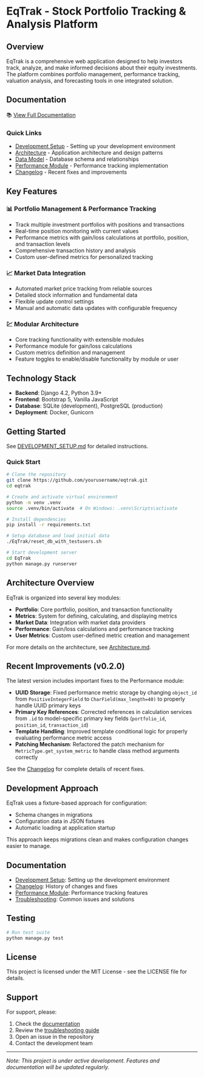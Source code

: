 # EqTrak - Stock Portfolio Tracking & Analysis Platform

## Overview
EqTrak is a comprehensive web application designed to help investors track, analyze, and make informed decisions about their equity investments. The platform combines portfolio management, performance tracking, valuation analysis, and forecasting tools in one integrated solution.

## Documentation
📚 [View Full Documentation](Documentation/README.md)

### Quick Links
- [Development Setup](Documentation/DEVELOPMENT_SETUP.md) - Setting up your development environment
- [Architecture](Documentation/Architecture.md) - Application architecture and design patterns
- [Data Model](Documentation/Data%20Model.md) - Database schema and relationships
- [Performance Module](Documentation/PERFORMANCE_MODULE.md) - Performance tracking implementation
- [Changelog](Documentation/CHANGELOG.md) - Recent fixes and improvements

## Key Features

### 📊 Portfolio Management & Performance Tracking
- Track multiple investment portfolios with positions and transactions
- Real-time position monitoring with current values
- Performance metrics with gain/loss calculations at portfolio, position, and transaction levels
- Comprehensive transaction history and analysis
- Custom user-defined metrics for personalized tracking

### 📈 Market Data Integration
- Automated market price tracking from reliable sources
- Detailed stock information and fundamental data
- Flexible update control settings
- Manual and automatic data updates with configurable frequency

### 💹 Modular Architecture
- Core tracking functionality with extensible modules
- Performance module for gain/loss calculations
- Custom metrics definition and management
- Feature toggles to enable/disable functionality by module or user

## Technology Stack

- **Backend**: Django 4.2, Python 3.9+
- **Frontend**: Bootstrap 5, Vanilla JavaScript
- **Database**: SQLite (development), PostgreSQL (production)
- **Deployment**: Docker, Gunicorn

## Getting Started

See [DEVELOPMENT_SETUP.md](Documentation/DEVELOPMENT_SETUP.md) for detailed instructions.

### Quick Start

```bash
# Clone the repository
git clone https://github.com/yourusername/eqtrak.git
cd eqtrak

# Create and activate virtual environment
python -m venv .venv
source .venv/bin/activate  # On Windows: .venv\Scripts\activate

# Install dependencies
pip install -r requirements.txt

# Setup database and load initial data
./EqTrak/reset_db_with_testusers.sh

# Start development server
cd EqTrak
python manage.py runserver
```

## Architecture Overview

EqTrak is organized into several key modules:

- **Portfolio**: Core portfolio, position, and transaction functionality
- **Metrics**: System for defining, calculating, and displaying metrics
- **Market Data**: Integration with market data providers
- **Performance**: Gain/loss calculations and performance tracking
- **User Metrics**: Custom user-defined metric creation and management

For more details on the architecture, see [Architecture.md](Documentation/Architecture.md).

## Recent Improvements (v0.2.0)

The latest version includes important fixes to the Performance module:

- **UUID Storage**: Fixed performance metric storage by changing `object_id` from `PositiveIntegerField` to `CharField(max_length=40)` to properly handle UUID primary keys
- **Primary Key References**: Corrected references in calculation services from `.id` to model-specific primary key fields (`portfolio_id`, `position_id`, `transaction_id`)
- **Template Handling**: Improved template conditional logic for properly evaluating performance metric access
- **Patching Mechanism**: Refactored the patch mechanism for `MetricType.get_system_metric` to handle class method arguments correctly

See the [Changelog](Documentation/CHANGELOG.md) for complete details of recent fixes.

## Development Approach

EqTrak uses a fixture-based approach for configuration:
- Schema changes in migrations
- Configuration data in JSON fixtures
- Automatic loading at application startup

This approach keeps migrations clean and makes configuration changes easier to manage.

## Documentation

- [Development Setup](Documentation/DEVELOPMENT_SETUP.md): Setting up the development environment
- [Changelog](Documentation/CHANGELOG.md): History of changes and fixes
- [Performance Module](Documentation/PERFORMANCE_MODULE.md): Performance tracking features
- [Troubleshooting](Documentation/DEVELOPMENT_SETUP.md#troubleshooting): Common issues and solutions

## Testing

```bash
# Run test suite
python manage.py test
```

## License

This project is licensed under the MIT License - see the LICENSE file for details.

## Support
For support, please:
1. Check the [documentation](Documentation/README.md)
2. Review the [troubleshooting guide](Documentation/DEVELOPMENT_SETUP.md#troubleshooting)
3. Open an issue in the repository
4. Contact the development team

---
*Note: This project is under active development. Features and documentation will be updated regularly.*